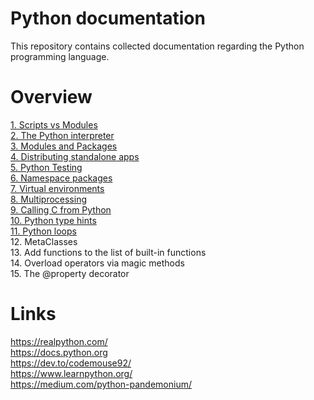 # Python documentation
This repository contains collected documentation regarding the Python programming language.

# Overview
[1. Scripts vs Modules](doc/scripts_vs_modules.md)  
[2. The Python interpreter](doc/python_interpreter.md)  
[3. Modules and Packages](doc/modules_and_packages.md)  
[4. Distributing standalone apps](doc/distribute_standalone_apps.md)  
[5. Python Testing](doc/python_testing.md)  
[6. Namespace packages](doc/python_package_init_file.md)  
[7. Virtual environments](doc/venv.md)  
[8. Multiprocessing](doc/multiprocessing.md)  
[9. Calling C from Python](doc/python_bindings.md)  
[10. Python type hints](doc/python_hints.md)  
[11. Python loops](doc/python_loops.md)  
12. MetaClasses  
13. Add functions to the list of built-in functions  
14. Overload operators via magic methods  
15. The @property decorator

# Links
https://realpython.com/  
https://docs.python.org  
https://dev.to/codemouse92/  
https://www.learnpython.org/  
https://medium.com/python-pandemonium/  
